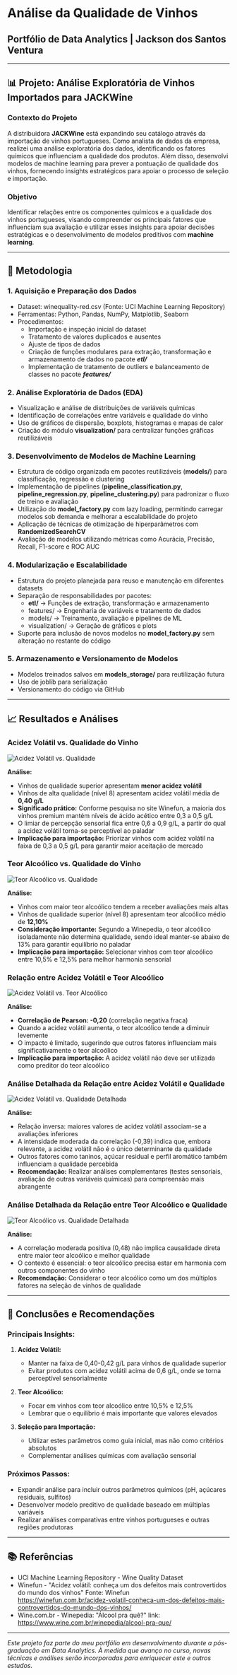 # Análise da Qualidade de Vinhos
## Portfólio de Data Analytics | Jackson dos Santos Ventura

---

## 📊 Projeto: Análise Exploratória de Vinhos Importados para JACKWine

### Contexto do Projeto

A distribuidora **JACKWine** está expandindo seu catálogo através da importação de vinhos portugueses. Como analista de dados da empresa, realizei uma análise exploratória dos dados, identificando os fatores químicos que influenciam a qualidade dos produtos. Além disso, desenvolvi modelos de machine learning para prever a pontuação de qualidade dos vinhos, fornecendo insights estratégicos para apoiar o processo de seleção e importação.

### Objetivo

Identificar relações entre os componentes químicos e a qualidade dos vinhos portugueses, visando compreender os principais fatores que influenciam sua avaliação e utilizar esses insights para apoiar decisões estratégicas e o desenvolvimento de modelos preditivos com **machine learning**.

---

## 🔬 Metodologia

### 1. Aquisição e Preparação dos Dados
- Dataset: winequality-red.csv (Fonte: UCI Machine Learning Repository)
- Ferramentas: Python, Pandas, NumPy, Matplotlib, Seaborn
- Procedimentos:
  - Importação e inspeção inicial do dataset
  - Tratamento de valores duplicados e ausentes
  - Ajuste de tipos de dados
  - Criação de funções modulares para extração, transformação e armazenamento de dados no pacote ***etl/***
  - Implementação de tratamento de outliers e balanceamento de classes no pacote ***features/***

### 2. Análise Exploratória de Dados (EDA)
- Visualização e análise de distribuições de variáveis químicas
- Identificação de correlações entre variáveis e qualidade do vinho
- Uso de gráficos de dispersão, boxplots, histogramas e mapas de calor
- Criação do módulo **visualization/** para centralizar funções gráficas reutilizáveis

### 3. Desenvolvimento de Modelos de Machine Learning
- Estrutura de código organizada em pacotes reutilizáveis (**models/**) para classificação, regressão e clustering
- Implementação de pipelines (**pipeline_classification.py**, **pipeline_regression.py**, **pipeline_clustering.py**) para padronizar o fluxo de treino e avaliação
- Utilização do **model_factory.py** com lazy loading, permitindo carregar modelos sob demanda e melhorar a escalabilidade do projeto
- Aplicação de técnicas de otimização de hiperparâmetros com **RandomizedSearchCV**
- Avaliação de modelos utilizando métricas como Acurácia, Precisão, Recall, F1-score e ROC AUC

### 4. Modularização e Escalabilidade
- Estrutura do projeto planejada para reuso e manutenção em diferentes datasets
- Separação de responsabilidades por pacotes:
  - **etl/** → Funções de extração, transformação e armazenamento
  - features/ → Engenharia de variáveis e tratamento de dados
  - models/ → Treinamento, avaliação e pipelines de ML
  - visualization/ → Geração de gráficos e plots
- Suporte para inclusão de novos modelos no **model_factory.py** sem alteração no restante do código

### 5. Armazenamento e Versionamento de Modelos
- Modelos treinados salvos em **models_storage/** para reutilização futura
- Uso de joblib para serialização
- Versionamento do código via GitHub

---

## 📈 Resultados e Análises

### Acidez Volátil vs. Qualidade do Vinho

![Acidez Volátil vs. Qualidade](Graficos\acidez_qualidade_vinho.png)

**Análise:**
- Vinhos de qualidade superior apresentam **menor acidez volátil**
- Vinhos de alta qualidade (nível 8) apresentam acidez volátil média de **0,40 g/L**
- **Significado prático:** Conforme pesquisa no site Winefun, a maioria dos vinhos premium mantém níveis de ácido acético entre 0,3 a 0,5 g/L
- O limiar de percepção sensorial fica entre 0,6 a 0,9 g/L, a partir do qual a acidez volátil torna-se perceptível ao paladar
- **Implicação para importação:** Priorizar vinhos com acidez volátil na faixa de 0,3 a 0,5 g/L para garantir maior aceitação de mercado

### Teor Alcoólico vs. Qualidade do Vinho

![Teor Alcoólico vs. Qualidade](Graficos\teor_alcoolico_qualidade_vinho.png)

**Análise:**
- Vinhos com maior teor alcoólico tendem a receber avaliações mais altas
- Vinhos de qualidade superior (nível 8) apresentam teor alcoólico médio de **12,10%**
- **Consideração importante:** Segundo a Winepedia, o teor alcoólico isoladamente não determina qualidade, sendo ideal manter-se abaixo de 13% para garantir equilíbrio no paladar
- **Implicação para importação:** Selecionar vinhos com teor alcoólico entre 10,5% e 12,5% para melhor harmonia sensorial

### Relação entre Acidez Volátil e Teor Alcoólico

![Acidez Volátil vs. Teor Alcoólico](Graficos\relacao_acidez_teor_alcoolicopng.png)

**Análise:**
- **Correlação de Pearson: -0,20** (correlação negativa fraca)
- Quando a acidez volátil aumenta, o teor alcoólico tende a diminuir levemente
- O impacto é limitado, sugerindo que outros fatores influenciam mais significativamente o teor alcoólico
- **Implicação para importação:** A acidez volátil não deve ser utilizada como preditor do teor alcoólico

### Análise Detalhada da Relação entre Acidez Volátil e Qualidade

![Acidez Volátil vs. Qualidade Detalhada](Graficos\relacao_acidez_qualidade_vinho.png)

**Análise:**
- Relação inversa: maiores valores de acidez volátil associam-se a avaliações inferiores
- A intensidade moderada da correlação (-0,39) indica que, embora relevante, a acidez volátil não é o único determinante da qualidade
- Outros fatores como taninos, açúcar residual e perfil aromático também influenciam a qualidade percebida
- **Recomendação:** Realizar análises complementares (testes sensoriais, avaliação de outras variáveis químicas) para compreensão mais abrangente

### Análise Detalhada da Relação entre Teor Alcoólico e Qualidade

![Teor Alcoólico vs. Qualidade Detalhada](Graficos\relacao_teor_alcoolico_qualidade_vinho.png)

**Análise:**
- A correlação moderada positiva (0,48) não implica causalidade direta entre maior teor alcoólico e melhor qualidade
- O contexto é essencial: o teor alcoólico precisa estar em harmonia com outros componentes do vinho
- **Recomendação:** Considerar o teor alcoólico como um dos múltiplos fatores na seleção de vinhos de qualidade

---

## 🎯 Conclusões e Recomendações

### Principais Insights:
1. **Acidez Volátil:**
   - Manter na faixa de 0,40-0,42 g/L para vinhos de qualidade superior
   - Evitar produtos com acidez volátil acima de 0,6 g/L, onde se torna perceptível sensorialmente

2. **Teor Alcoólico:**
   - Focar em vinhos com teor alcoólico entre 10,5% e 12,5%
   - Lembrar que o equilíbrio é mais importante que valores elevados

3. **Seleção para Importação:**
   - Utilizar estes parâmetros como guia inicial, mas não como critérios absolutos
   - Complementar análises químicas com avaliação sensorial

### Próximos Passos:
- Expandir análise para incluir outros parâmetros químicos (pH, açúcares residuais, sulfitos)
- Desenvolver modelo preditivo de qualidade baseado em múltiplas variáveis
- Realizar análises comparativas entre vinhos portugueses e outras regiões produtoras

---

## 📚 Referências
- UCI Machine Learning Repository - Wine Quality Dataset
- Winefun - "Acidez volátil: conheça um dos defeitos mais controvertidos do mundo dos vinhos"
  Fonte: Winefun  
  https://winefun.com.br/acidez-volatil-conheca-um-dos-defeitos-mais-controvertidos-do-mundo-dos-vinhos/
- Wine.com.br - Winepedia: "Álcool pra quê?"
  link:  
  https://www.wine.com.br/winepedia/alcool-pra-que/

---

*Este projeto faz parte do meu portfólio em desenvolvimento durante a pós-graduação em Data Analytics. À medida que avanço no curso, novas técnicas e análises serão incorporadas para enriquecer este e outros estudos.*
